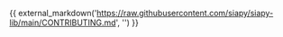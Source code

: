 {{ external_markdown('https://raw.githubusercontent.com/siapy/siapy-lib/main/CONTRIBUTING.md', '') }}
